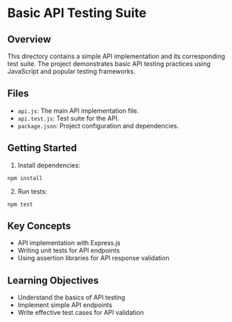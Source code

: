 # Basic API Testing Suite

## Overview

This directory contains a simple API implementation and its corresponding test suite. The project demonstrates basic API testing practices using JavaScript and popular testing frameworks.

## Files

- `api.js`: The main API implementation file.
- `api.test.js`: Test suite for the API.
- `package.json`: Project configuration and dependencies.

## Getting Started

1. Install dependencies:

```
npm install
```

2. Run tests:

```
npm test
```


## Key Concepts

- API implementation with Express.js
- Writing unit tests for API endpoints
- Using assertion libraries for API response validation

## Learning Objectives

- Understand the basics of API testing
- Implement simple API endpoints
- Write effective test cases for API validation